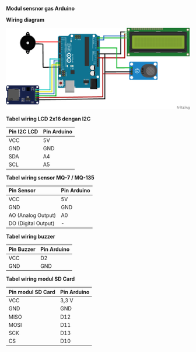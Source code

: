 **Modul sensnor gas Arduino**

**Wiring diagram**

![](senor_gas_bb__rev.png)

**Tabel wiring LCD 2x16 dengan I2C**

|**Pin I2C LCD**|**Pin Arduino**|
| :- | :- |
|VCC|5V|
|GND|GND|
|SDA|A4|
|SCL|A5|

**Tabel wiring sensor MQ-7 / MQ-135**

|**Pin Sensor**|**Pin Arduino**|
| :- | :- |
|VCC|5V|
|GND|GND|
|AO (Analog Output)|A0 |
|DO (Digital Output)|-|

**Tabel wiring buzzer**

|**Pin Buzzer**|**Pin Arduino**|
| :- | :- |
|VCC|D2 |
|GND|GND|

**Tabel wiring modul SD Card**

|**Pin modul SD Card**|**Pin Arduino**|
| :- | :- |
|VCC|3,3 V|
|GND|GND|
|MISO|D12|
|MOSI|D11|
|SCK|D13|
|CS|D10|

